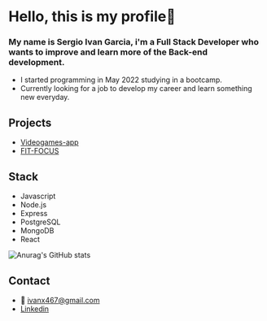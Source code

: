 # Hello, this is my profile👋

### My name is Sergio Ivan Garcia, i'm a Full Stack Developer who wants to improve and learn more of the Back-end development.
- I started programming in May 2022 studying in a bootcamp.
- Currently looking for a job to develop my career and learn something new everyday.

## Projects
- [Videogames-app](https://videogames-project-topaz.vercel.app/)
- [FIT-FOCUS](https://pf-app-five.vercel.app/)

## Stack
- Javascript
- Node.js
- Express
- PostgreSQL
- MongoDB
- React

![Anurag's GitHub stats](https://github-readme-stats.vercel.app/api?username=x1vaan&show_icons=true&theme=tokyonight)

## Contact
- 📧 ivanx467@gmail.com
- [Linkedin](https://www.linkedin.com/in/sergio-ivan-garcia/)
